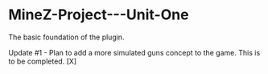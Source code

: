 MineZ-Project---Unit-One
========================

The basic foundation of the plugin.

Update #1 - Plan to add a more simulated guns concept to the game. This is to be completed. [X]
